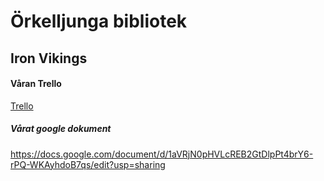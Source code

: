 # Örkelljunga bibliotek

## Iron Vikings


#### Våran Trello
[Trello](https://trello.com/b/vMdYu8fw/ironvikings)


##### Vårat google dokument
https://docs.google.com/document/d/1aVRjN0pHVLcREB2GtDlpPt4brY6-rPQ-WKAyhdoB7qs/edit?usp=sharing


